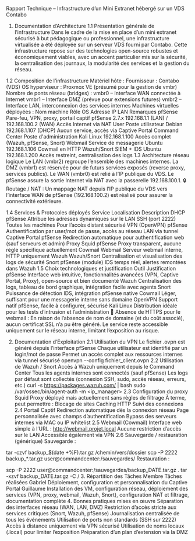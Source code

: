 Rapport Technique – Infrastructure d’un Mini Extranet hébergé sur un VDS Contabo
1. Documentation d’Architecture
1.1 Présentation générale de l’infrastructure
Dans le cadre de la mise en place d’un mini extranet sécurisé à but pédagogique ou professionnel, une infrastructure virtualisée a été déployée sur un serveur VDS fourni par Contabo. Cette infrastructure repose sur des technologies open-source robustes et économiquement viables, avec un accent particulier mis sur la sécurité, la centralisation des journaux, la modularité des services et la gestion du réseau.

1.2 Composition de l’infrastructure
Matériel hôte :
Fournisseur : Contabo (VDS)
OS hyperviseur : Proxmox VE (présumé pour la gestion de vmbr)
Nombre de ponts réseau (bridges) :
vmbr0 – Interface WAN connectée à Internet
vmbr1 – Interface DMZ (prévue pour extensions futures)
vmbr2 – Interface LAN, interconnexion des services internes
Machines virtuelles déployées :
Nom machine	Rôle	OS	Adresse IP LAN	Remarques
pfSense	Pare-feu, VPN, proxy, portail captif	pfSense 2.7.x	192.168.1.1 (LAN) / 192.168.100.2 (WAN)	Accès Internet via NAT
User	Poste utilisateur	Debian	192.168.1.107 (DHCP)	Aucun service, accès via Captive Portal
Command Center	Poste d'administration	Kali Linux	192.168.1.100	Accès complet (Wazuh, pfSense, Snort)
Webmail	Service de messagerie	Ubuntu	192.168.1.106	Cowmail en HTTP
Wazuh/Snort	SIEM + IDS	Ubuntu	192.168.1.200	Accès restreint, centralisation des logs
1.3 Architecture réseau logique
Le LAN (vmbr2) regroupe l’ensemble des machines internes.
La DMZ (vmbr1) est réservée pour de futurs services exposés (reverse proxy, services publics).
Le WAN (vmbr0) est relié à l’IP publique du VDS. Le pfSense assure la sortie Internet via NAT avec la passerelle 192.168.100.1.
🔒 Routage / NAT :
Un mappage NAT depuis l’IP publique du VDS vers l’interface WAN de pfSense (192.168.100.2) est réalisé pour assurer la connectivité extérieure.

1.4 Services & Protocoles déployés
Service	Localisation	Description
DHCP	pfSense	Attribue les adresses dynamiques sur le LAN
SSH (port 2222)	Toutes les machines	Pour l’accès distant sécurisé
VPN (OpenVPN)	pfSense	Authentification par user/mot de passe, accès au réseau LAN via tunnel
Captive Portal	pfSense	Redirection automatique pour authentification web (sauf serveurs et admin)
Proxy Squid	pfSense	Proxy transparent, aucune règle spécifique actuellement
Cowmail	Webmail	Serveur webmail interne, HTTP uniquement
Wazuh	Wazuh/Snort	Centralisation et visualisation des logs de sécurité
Snort	pfSense (module)	IDS temps réel, alertes remontées dans Wazuh
1.5 Choix technologiques et justification
Outil	Justification
pfSense	Interface web intuitive, fonctionnalités avancées (VPN, Captive Portal, Proxy), open-source et bien documenté
Wazuh	Centralisation des logs, tableau de bord graphique, intégration facile avec agents
Snort	Puissance de détection IDS, intégration pfSense native
Cowmail	Léger, suffisant pour une messagerie interne sans domaine
OpenVPN	Support natif pfSense, facile à configurer, sécurisé
Kali Linux	Distribution idéale pour les tests d’intrusion et l’administration
📝 Absence de HTTPS pour le webmail :
En raison de l’absence de nom de domaine (et du coût associé), aucun certificat SSL n’a pu être généré. Le service reste accessible uniquement sur le réseau interne, limitant l’exposition au risque.

2. Documentation d’Exploitation
2.1 Utilisation du VPN
Le fichier .ovpn est généré depuis l’interface pfSense
Chaque utilisateur est identifié par un login/mot de passe
Permet un accès complet aux ressources internes via tunnel sécurisé
openvpn --config fichier_client.ovpn
2.2 Utilisation de Wazuh / Snort
Accès à Wazuh uniquement depuis le Command Center
Tous les agents internes sont connectés (sauf pfSense)
Les logs par défaut sont collectés (connexion SSH, sudo, accès réseau, erreurs, etc.)
curl -s https://packages.wazuh.com/ | bash
sudo /var/ossec/bin/agent-auth -m <ip_manager>
2.3 Configuration du proxy Squid
Proxy déployé mais actuellement sans règles de filtrage
À terme, peut permettre :
Blocage de sites
Caching HTTP
Suivi des connexions
2.4 Portail Captif
Redirection automatique dès la connexion réseau
Page personnalisée avec champs d’authentification
Bypass des serveurs internes via MAC ou IP whitelist
2.5 Webmail (Cowmail)
Interface web simple à l’URL : http://webmail.projet.local
Aucune restriction d’accès sur le LAN
Accessible également via VPN
2.6 Sauvegarde / restauration (générique)
Sauvegarde :

tar -czvf backup_$(date +%F).tar.gz /chemin/vers/dossier
scp -P 2222 backup_*.tar.gz user@commandcenter:/sauvegardes/
Restauration :

scp -P 2222 user@commandcenter:/sauvegardes/backup_DATE.tar.gz .
tar -xzvf backup_DATE.tar.gz -C /
3. Répartition des Tâches
Membre	Tâches réalisées
Gabriel	Déploiement, configuration et personnalisation du Captive Portal
Guillaume	Installation des VM, configuration réseau, déploiement des services (VPN, proxy, webmail, Wazuh, Snort), configuration NAT et filtrage, documentation complète
4. Bonnes pratiques mises en œuvre
Séparation des interfaces réseau (WAN, LAN, DMZ)
Restriction d’accès stricte aux services critiques (Snort, Wazuh, pfSense)
Journalisation centralisée de tous les événements
Utilisation de ports non standards (SSH sur 2222)
Accès à distance uniquement via VPN sécurisé
Utilisation de noms locaux (.local) pour limiter l’exposition
Préparation d’un plan d’extension via la DMZ
